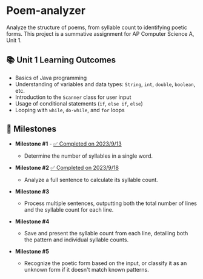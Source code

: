 # Poem-analyzer

Analyze the structure of poems, from syllable count to identifying poetic forms. This project is a summative assignment for AP Computer Science A, Unit 1.

## 📚 Unit 1 Learning Outcomes

- Basics of Java programming
- Understanding of variables and data types: `String`, `int`, `double`, `boolean`, etc.
- Introduction to the `Scanner` class for user input
- Usage of conditional statements (`if`, `else if`, `else`)
- Looping with `while`, `do-while`, and `for` loops

## 🚀 Milestones

- **Milestone #1** - [✅ Completed on 2023/9/13](https://github.com/SuhJae/poem-analyzer/commit/1dbe474f798d4e10f29f3d055d7630d1044f5f9c)
    - Determine the number of syllables in a single word.

- **Milestone #2** [✅ Completed on 2023/9/18](https://github.com/SuhJae/poem-analyzer/commit/4ae127f92c946798b2182fca45bd7c1587241f8b)
    - Analyze a full sentence to calculate its syllable count.

- **Milestone #3**
    - Process multiple sentences, outputting both the total number of lines and the syllable count for each line.

- **Milestone #4**
    - Save and present the syllable count from each line, detailing both the pattern and individual syllable counts.

- **Milestone #5**
    - Recognize the poetic form based on the input, or classify it as an unknown form if it doesn't match known patterns.

